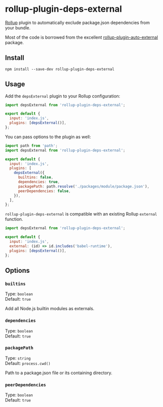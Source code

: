 # rollup-plugin-deps-external

[Rollup](https://rollupjs.org/) plugin to automatically exclude package.json dependencies from your bundle.

Most of the code is borrowed from the excellent [rollup-plugin-auto-external](https://github.com/stevenbenisek/rollup-plugin-auto-external) package.

## Install

```shell
npm install --save-dev rollup-plugin-deps-external
```

## Usage

Add the `depsExternal` plugin to your Rollup configuration:

```js
import depsExternal from 'rollup-plugin-deps-external';

export default {
  input: 'index.js',
  plugins: [depsExternal()],
};
```

You can pass options to the plugin as well:

```js
import path from 'path';
import depsExternal from 'rollup-plugin-deps-external';

export default {
  input: 'index.js',
  plugins: [
    depsExternal({
      builtins: false,
      dependencies: true,
      packagePath: path.resolve('./packages/module/package.json'),
      peerDependencies: false,
    }),
  ],
};
```

`rollup-plugin-deps-external` is compatible with an existing Rollup `external` function.

```js
import depsExternal from 'rollup-plugin-deps-external';

export default {
  input: 'index.js',
  external: (id) => id.includes('babel-runtime'),
  plugins: [depsExternal()],
};
```

## Options

### `builtins`

Type: `boolean`
\
Default: `true`

Add all Node.js builtin modules as externals.

### `dependencies`

Type: `boolean`
\
Default: `true`

### `packagePath`

Type: `string`
\
Default: `process.cwd()`

Path to a package.json file or its containing directory.

### `peerDependencies`

Type: `boolean`
\
Default: `true`
